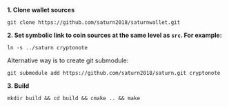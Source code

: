 **1. Clone wallet sources**

```
git clone https://github.com/saturn2018/saturnwallet.git
```

**2. Set symbolic link to coin sources at the same level as `src`. For example:**

```
ln -s ../saturn cryptonote
```

Alternative way is to create git submodule:

```
git submodule add https://github.com/saturn2018/saturn.git cryptonote
```

**3. Build**

```
mkdir build && cd build && cmake .. && make
```
